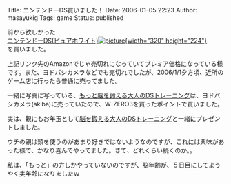 Title: ニンテンドーDS買いました！
Date: 2006-01-05 22:23
Author: masayukig
Tags: game
Status: published

前から欲しかった[  
ニンテンドーDS(ピュアホワイト)](http://www.amazon.co.jp/exec/obidos/ASIN/B0007XQ3ZQ/hughundercons-22/ref=nosim)[![picture](http://lunatic.xrea.jp/mt/archives/img007s-thumb.jpg){width="320"
height="224"}](http://lunatic.xrea.jp/mt/archives/img007s.html)  
を買いました。

上記リンク先のAmazonでじゃ売切れになっていてプレミア価格になっている様です。また、ヨドバシカメラなどでも売切れでしたが、2006/1/1夕方頃、近所のゲーム店に行ったら普通に売ってました。

一緒に写真に写っている、[もっと脳を鍛える大人のDSトレーニング](http://www.amazon.co.jp/exec/obidos/ASIN/B000BRYNUU/hughundercons-22/ref=nosim)は、ヨドバシカメラ(akiba)に売っていたので、W-ZERO3を買ったポイントで買いました。

実は、親にもお年玉として[脳を鍛える大人のDSトレーニング](http://www.amazon.co.jp/exec/obidos/ASIN/B00097D8YO/hughundercons-22/ref=nosim)と一緒にプレゼントしました。

ウチの親は頭を使うのがあまり好きではないようなのですが、これには興味があった様で、かなり喜んでやってました。さて、どれくらい続くのか。。

私は、「もっと」の方しかやっていないのですが、脳年齢が、５日目にしてようやく実年齢になりましたｗ
